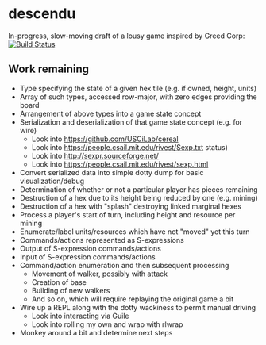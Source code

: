 descendu
========

In-progress, slow-moving draft of a lousy game inspired by Greed Corp: [![Build
Status](https://travis-ci.org/RhysU/descendu.svg?branch=master)](https://travis-ci.org/RhysU/descendu)

Work remaining
--------------

 * Type specifying the state of a given hex tile (e.g. if owned, height, units)
 * Array of such types, accessed row-major, with zero edges providing the board
 * Arrangement of above types into a game state concept
 * Serialization and deserialization of that game state concept (e.g. for wire)
     * Look into https://github.com/USCiLab/cereal
     * Look into https://people.csail.mit.edu/rivest/Sexp.txt status)
     * Look into http://sexpr.sourceforge.net/
     * Look into https://people.csail.mit.edu/rivest/sexp.html
 * Convert serialized data into simple dotty dump for basic visualization/debug
 * Determination of whether or not a particular player has pieces remaining
 * Destruction of a hex due to its height being reduced by one (e.g. mining)
 * Destruction of a hex with "splash" destroying linked marginal hexes
 * Process a player's start of turn, including height and resource per mining
 * Enumerate/label units/resources which have not "moved" yet this turn
 * Commands/actions represented as S-expressions
 * Output of S-expression commands/actions
 * Input of S-expression commands/actions
 * Command/action enumeration and then subsequent processing
     * Movement of walker, possibly with attack
     * Creation of base
     * Building of new walkers
     * And so on, which will require replaying the original game a bit
 * Wire up a REPL along with the dotty wackiness to permit manual driving
     * Look into interacting via Guile
     * Look into rolling my own and wrap with rlwrap
 * Monkey around a bit and determine next steps
